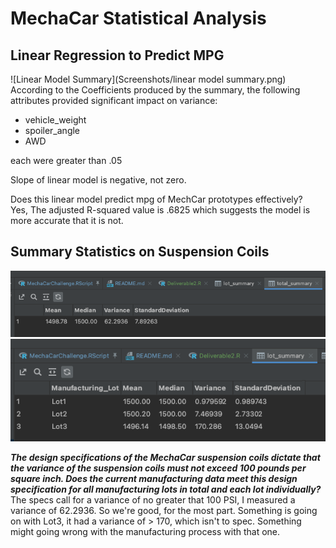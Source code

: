 # MechaCar Statistical Analysis

## Linear Regression to Predict MPG

![Linear Model Summary](Screenshots/linear model summary.png)
According to the Coefficients produced by the summary, the following attributes provided significant impact on variance:
* vehicle_weight
* spoiler_angle
* AWD

each were greater than .05

Slope of linear model is negative, not zero.

Does this linear model predict mpg of MechCar prototypes effectively?  
Yes, The adjusted R-squared value is .6825 which suggests the model is more accurate that it is not.

## Summary Statistics on Suspension Coils
![Total Summary](Screenshots/total_summary.png)
![Lot Summary](Screenshots/lot_summary.png)

**_The design specifications of the MechaCar suspension coils dictate that the variance of the suspension coils must not exceed 100 pounds per square inch.  Does the current manufacturing data meet this design specification for all manufacturing lots in total and each lot individually?_** 
The specs call for a variance of no greater that 100 PSI, I measured a variance of 62.2936.  So we're good, for the most part. 
Something is going on with Lot3, it had a variance of > 170, which isn't to spec.  Something might going wrong with the manufacturing process with that one.

